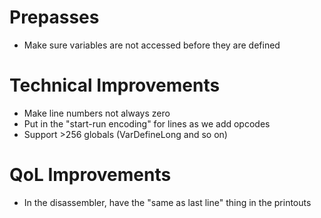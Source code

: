 Prepasses
===

* Make sure variables are not accessed before they are defined


Technical Improvements
===

* Make line numbers not always zero
* Put in the "start-run encoding" for lines as we add opcodes
* Support >256 globals (VarDefineLong and so on)


QoL Improvements
=== 

* In the disassembler, have the "same as last line" thing in the printouts
